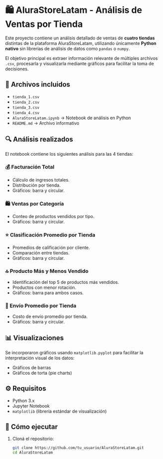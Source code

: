 # 🛍️ AluraStoreLatam - Análisis de Ventas por Tienda

Este proyecto contiene un análisis detallado de ventas de **cuatro tiendas** distintas de la plataforma AluraStoreLatam, utilizando únicamente **Python nativo** sin librerías de análisis de datos como `pandas` o `numpy`.

El objetivo principal es extraer información relevante de múltiples archivos `.csv`, procesarla y visualizarla mediante gráficos para facilitar la toma de decisiones.

## 📁 Archivos incluidos

- `tienda_1.csv`
- `tienda_2.csv`
- `tienda_3.csv`
- `tienda_4.csv`
- `AluraStoreLatam.ipynb` → Notebook de análisis en Python
- `README.md` → Archivo informativo

## 🔍 Análisis realizados

El notebook contiene los siguientes análisis para las 4 tiendas:

### 💰 Facturación Total
- Cálculo de ingresos totales.
- Distribución por tienda.
- Gráficos: barra y circular.

### 🛍️ Ventas por Categoría
- Conteo de productos vendidos por tipo.
- Gráficos: barra y circular.

### ⭐ Clasificación Promedio por Tienda
- Promedios de calificación por cliente.
- Comparación entre tiendas.
- Gráficos: barra y circular.

### 🔝 Producto Más y Menos Vendido
- Identificación del top 5 de productos más vendidos.
- Productos con menor rotación.
- Gráficos: barra para ambos casos.

### 🚚 Envío Promedio por Tienda
- Costo de envío promedio por tienda.
- Gráficos: barra y circular.

## 📊 Visualizaciones

Se incorporaron gráficos usando `matplotlib.pyplot` para facilitar la interpretación visual de los datos:
- Gráficos de barras
- Gráficos de torta (pie charts)

## ⚙️ Requisitos

- Python 3.x
- Jupyter Notebook
- `matplotlib` (librería estándar de visualización)

## 🚀 Cómo ejecutar

1. Cloná el repositorio:
   ```bash
   git clone https://github.com/tu_usuario/AluraStoreLatam.git
   cd AluraStoreLatam
